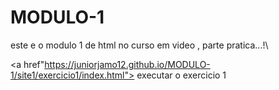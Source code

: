 # MODULO-1

 este e o modulo 1 de html no curso em video , parte pratica...!\

<a href"https://juniorjamo12.github.io/MODULO-1/site1/exercicio1/index.html"> executar o exercicio 1 </a>